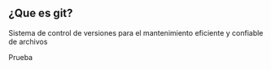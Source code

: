 ## ¿Que es git?
Sistema de control de versiones para el mantenimiento eficiente y confiable de archivos

Prueba 
